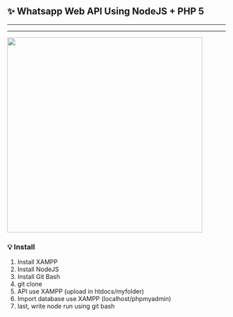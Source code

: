 ## ✨ Whatsapp Web API Using NodeJS + PHP 5

----
----
<img src="https://i.ibb.co/xgKTW6P/1.jpg" width="450px">

### 💡 Install
1. Install XAMPP
2. Install NodeJS
3. Install Git Bash
3. git clone 
4. API use XAMPP (upload in htdocs/myfolder)
5. Import database use XAMPP (localhost/phpmyadmin)
6. last, write node run using git bash
